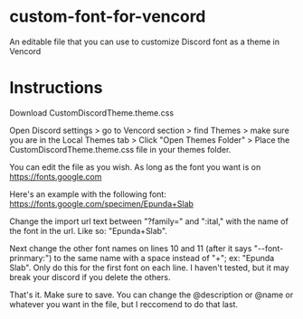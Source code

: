 # custom-font-for-vencord
An editable file that you can use to customize Discord font as a theme in Vencord

# Instructions
Download CustomDiscordTheme.theme.css

Open Discord settings > go to Vencord section > find Themes > make sure you are in the Local Themes tab > Click "Open Themes Folder" > Place the CustomDiscordTheme.theme.css file in your themes folder. 

You can edit the file as you wish. As long as the font you want is on https://fonts.google.com

Here's an example with the following font: https://fonts.google.com/specimen/Epunda+Slab

Change the import url text between "?family=" and ":ital," with the name of the font in the url. Like so: "Epunda+Slab".

Next change the other font names on lines 10 and 11 (after it says "--font-prinmary:") to the same name with a space instead of "+"; ex: "Epunda Slab". Only do this for the first font on each line. I haven't tested, but it may break your discord if you delete the others.

That's it. Make sure to save. You can change the @description or @name or whatever you want in the file, but I reccomend to do that last.
